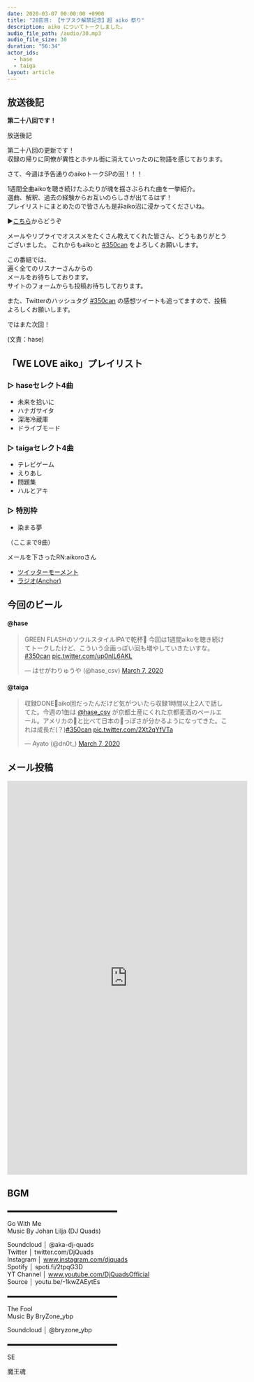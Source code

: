 ```yaml
---
date: 2020-03-07 00:00:00 +0900
title: "28缶目: 【サブスク解禁記念】超 aiko 祭り"
description: aiko についてトークしました。
audio_file_path: /audio/30.mp3
audio_file_size: 30
duration: "56:34"
actor_ids:
  - hase
  - taiga
layout: article
---
```


## 放送後記

__第二十八回です！__

放送後記

第二十八回の更新です！  
収録の帰りに同僚が異性とホテル街に消えていったのに物語を感じております。  

さて、今週は予告通りのaikoトークSPの回！！！

1週間全曲aikoを聴き続けたふたりが魂を揺さぶられた曲を一挙紹介。  
選曲、解釈、過去の経験からお互いのらしさが出てるはず！  
プレイリストにまとめたので皆さんも是非aiko沼に浸かってくださいね。

▶[こちら](https://open.spotify.com/playlist/1uD9hCimnaduxW2mQeDv6y?si=QgWXr7bzTEGqnvByxcKPaA)からどうぞ


メールやリプライでオススメをたくさん教えてくれた皆さん、どうもありがとうございました。
これからもaikoと [#350can](https://twitter.com/search?q=%23350can&src=hashtag_click) をよろしくお願いします。

この番組では、  
遍く全てのリスナーさんからの  
メールをお待ちしております。  
サイトのフォームからも投稿お待ちしております。

また、Twitterのハッシュタグ [#350can](https://twitter.com/search?q=%23350can&src=hashtag_click) の感想ツイートも追ってますので、投稿よろしくお願いします。

ではまた次回！

(文責：hase)

## 「WE LOVE aiko」プレイリスト

### ▷ haseセレクト4曲
- 未来を拾いに
- ハナガサイタ
- 深海冷蔵庫
- ドライブモード

### ▷ taigaセレクト4曲
- テレビゲーム
- えりあし
- 問題集
- ハルとアキ

### ▷ 特別枠
- 染まる夢

（ここまで9曲）

メールを下さったRN:aikoroさん
- [ツイッターモーメント](https://twitter.com/i/events/1233996529536339968)
- [ラジオ(Anchor)](https://anchor.fm/TomoYanagida)

## 今回のビール

#### @hase
<blockquote class="twitter-tweet"><p lang="ja" dir="ltr">GREEN FLASHのソウルスタイルIPAで乾杯🍺 今回は1週間aikoを聴き続けてトークしたけど、こういう企画っぽい回も増やしていきたいすな。 <a href="https://twitter.com/hashtag/350can?src=hash&amp;ref_src=twsrc%5Etfw">#350can</a> <a href="https://t.co/up0nlL6AKL">pic.twitter.com/up0nlL6AKL</a></p>&mdash; はせがわりゅうや (@hase_csv) <a href="https://twitter.com/hase_csv/status/1236252248553873408?ref_src=twsrc%5Etfw">March 7, 2020</a></blockquote> <script async src="https://platform.twitter.com/widgets.js" charset="utf-8"></script>

#### @taiga
<blockquote class="twitter-tweet"><p lang="ja" dir="ltr">収録DONE🍻aiko回だったんだけど気がついたら収録1時間以上2人で話してた。今週の1缶は <a href="https://twitter.com/hase_csv?ref_src=twsrc%5Etfw">@hase_csv</a> が京都土産にくれた京都麦酒のペールエール。アメリカの🍻と比べて日本の🍻っぽさが分かるようになってきた。これは成長だ(？)<a href="https://twitter.com/hashtag/350can?src=hash&amp;ref_src=twsrc%5Etfw">#350can</a> <a href="https://t.co/2Xt2qYfVTa">pic.twitter.com/2Xt2qYfVTa</a></p>&mdash; Ayato (@dn0t_) <a href="https://twitter.com/dn0t_/status/1236250312534396928?ref_src=twsrc%5Etfw">March 7, 2020</a></blockquote> <script async src="https://platform.twitter.com/widgets.js" charset="utf-8"></script>

## メール投稿

<iframe src="https://docs.google.com/forms/d/e/1FAIpQLSfTZ99ZtY5BJtHk38i7c_p3AdF-uIGnOOsc6W05wV6L0MTAQg/viewform?embedded=true" width="550" height="900" frameborder="0" marginheight="0" marginwidth="0">読み込んでいます…</iframe>

## BGM
▬▬▬▬▬▬▬▬▬▬▬▬▬▬▬▬▬▬  

Go With Me  
Music By Johan Lilja (DJ Quads)  

Soundcloud │ @aka-dj-quads  
Twitter │ twitter.com/DjQuads  
Instagram │ www.instagram.com/djquads  
Spotify │ spoti.fi/2tpqG3D  
YT Channel │ www.youtube.com/DjQuadsOfficial  
Source │ youtu.be/-1kwZAEytEs  

▬▬▬▬▬▬▬▬▬▬▬▬▬▬▬▬▬▬  

The Fool  
Music By BryZone_ybp  

Soundcloud │ @bryzone_ybp  

▬▬▬▬▬▬▬▬▬▬▬▬▬▬▬▬▬▬  

SE

魔王魂

